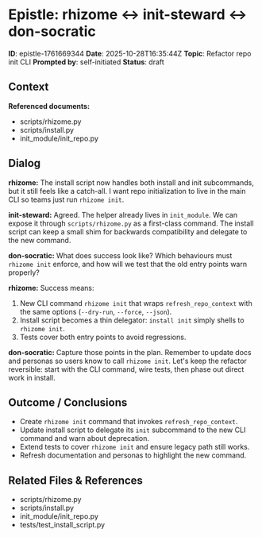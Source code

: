 # Epistle: rhizome ↔ init-steward ↔ don-socratic

**ID**: epistle-1761669344
**Date**: 2025-10-28T16:35:44Z
**Topic**: Refactor repo init CLI
**Prompted by**: self-initiated
**Status**: draft

## Context

**Referenced documents:**

- scripts/rhizome.py
- scripts/install.py
- init_module/init_repo.py

## Dialog

**rhizome:**
The install script now handles both install and init subcommands, but it still feels like a catch-all. I want repo initialization to live in the main CLI so teams just run `rhizome init`.

**init-steward:**
Agreed. The helper already lives in `init_module`. We can expose it through `scripts/rhizome.py` as a first-class command. The install script can keep a small shim for backwards compatibility and delegate to the new command.

**don-socratic:**
What does success look like? Which behaviours must `rhizome init` enforce, and how will we test that the old entry points warn properly?

**rhizome:**
Success means:
1. New CLI command `rhizome init` that wraps `refresh_repo_context` with the same options (`--dry-run`, `--force`, `--json`).
2. Install script becomes a thin delegator: `install init` simply shells to `rhizome init`.
3. Tests cover both entry points to avoid regressions.

**don-socratic:**
Capture those points in the plan. Remember to update docs and personas so users know to call `rhizome init`. Let's keep the refactor reversible: start with the CLI command, wire tests, then phase out direct work in install.

## Outcome / Conclusions

- Create `rhizome init` command that invokes `refresh_repo_context`.
- Update install script to delegate its `init` subcommand to the new CLI command and warn about deprecation.
- Extend tests to cover `rhizome init` and ensure legacy path still works.
- Refresh documentation and personas to highlight the new command.

## Related Files & References

- scripts/rhizome.py
- scripts/install.py
- init_module/init_repo.py
- tests/test_install_script.py
